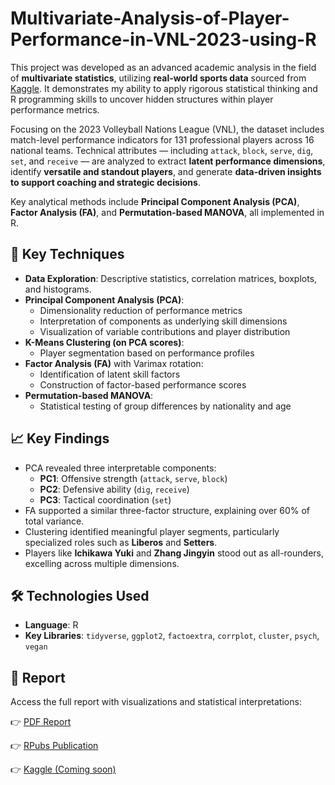 # Multivariate-Analysis-of-Player-Performance-in-VNL-2023-using-R

This project was developed as an advanced academic analysis in the field of **multivariate statistics**, utilizing **real-world sports data** sourced from [Kaggle](https://www.kaggle.com/datasets/yeganehbavafa/vnl-men-2023). It demonstrates my ability to apply rigorous statistical thinking and R programming skills to uncover hidden structures within player performance metrics.

Focusing on the 2023 Volleyball Nations League (VNL), the dataset includes match-level performance indicators for 131 professional players across 16 national teams. Technical attributes — including `attack`, `block`, `serve`, `dig`, `set`, and `receive` — are analyzed to extract **latent performance dimensions**, identify **versatile and standout players**, and generate **data-driven insights to support coaching and strategic decisions**.

Key analytical methods include **Principal Component Analysis (PCA)**, **Factor Analysis (FA)**, and **Permutation-based MANOVA**, all implemented in R.

## 🧠 Key Techniques

- **Data Exploration**: Descriptive statistics, correlation matrices, boxplots, and histograms.
- **Principal Component Analysis (PCA)**:  
  - Dimensionality reduction of performance metrics  
  - Interpretation of components as underlying skill dimensions  
  - Visualization of variable contributions and player distribution  
- **K-Means Clustering (on PCA scores)**:  
  - Player segmentation based on performance profiles  
- **Factor Analysis (FA)** with Varimax rotation:  
  - Identification of latent skill factors  
  - Construction of factor-based performance scores  
- **Permutation-based MANOVA**:  
  - Statistical testing of group differences by nationality and age

## 📈 Key Findings

- PCA revealed three interpretable components:
  - **PC1**: Offensive strength (`attack`, `serve`, `block`)
  - **PC2**: Defensive ability (`dig`, `receive`)
  - **PC3**: Tactical coordination (`set`)
- FA supported a similar three-factor structure, explaining over 60% of total variance.
- Clustering identified meaningful player segments, particularly specialized roles such as **Liberos** and **Setters**.
- Players like **Ichikawa Yuki** and **Zhang Jingyin** stood out as all-rounders, excelling across multiple dimensions.

## 🛠 Technologies Used

- **Language**: R  
- **Key Libraries**: `tidyverse`, `ggplot2`, `factoextra`, `corrplot`, `cluster`, `psych`, `vegan`

## 📄 Report

Access the full report with visualizations and statistical interpretations:

👉 [PDF Report](https://github.com/nauxqouh/Multivariate-Analysis-of-Player-Performance-in-VNL-2023-using-R/blob/main/VNL-2023-Player-Performance-Analysis-Report.pdf)

👉 [RPubs Publication](https://rpubs.com/nauxqouh/1334657)

👉 [Kaggle (Coming soon)](#)
